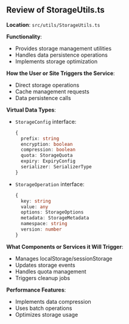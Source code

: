 ## Review of StorageUtils.ts

**Location**: `src/utils/StorageUtils.ts`

**Functionality**:
- Provides storage management utilities
- Handles data persistence operations
- Implements storage optimization

**How the User or Site Triggers the Service**:
- Direct storage operations
- Cache management requests
- Data persistence calls

**Virtual Data Types**:
- `StorageConfig` interface:
  ```typescript
  {
    prefix: string
    encryption: boolean
    compression: boolean
    quota: StorageQuota
    expiry: ExpiryConfig
    serializer: SerializerType
  }
  ```
- `StorageOperation` interface:
  ```typescript
  {
    key: string
    value: any
    options: StorageOptions
    metadata: StorageMetadata
    namespace: string
    version: number
  }
  ```

**What Components or Services it Will Trigger**:
- Manages localStorage/sessionStorage
- Updates storage events
- Handles quota management
- Triggers cleanup jobs

**Performance Features**:
- Implements data compression
- Uses batch operations
- Optimizes storage usage
